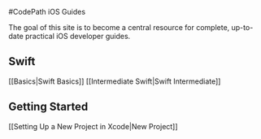 #CodePath iOS Guides

The goal of this site is to become a central resource for complete, up-to-date practical iOS developer guides.

## Swift

[[Basics|Swift Basics]]
[[Intermediate Swift|Swift Intermediate]]

## Getting Started

[[Setting Up a New Project in Xcode|New Project]]